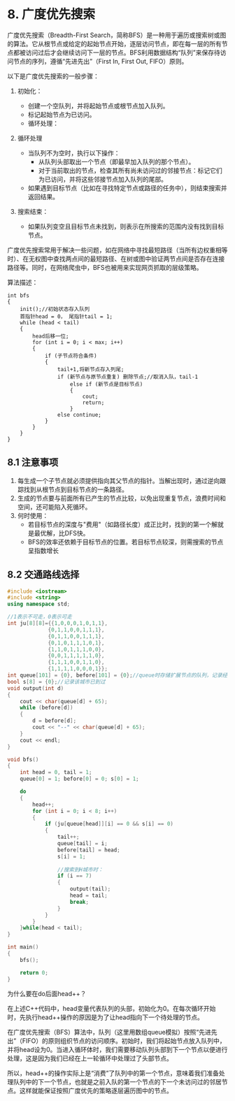 # 8. 广度优先搜索
广度优先搜索（Breadth-First Search，简称BFS）是一种用于遍历或搜索树或图的算法。它从根节点或给定的起始节点开始，逐层访问节点，即在每一层的所有节点都被访问过后才会继续访问下一层的节点。BFS利用数据结构“队列”来保存待访问节点的序列，遵循“先进先出”（First In, First Out, FIFO）原则。

以下是广度优先搜索的一般步骤：

1. 初始化：
   * 创建一个空队列，并将起始节点或根节点加入队列。
   * 标记起始节点为已访问。
   * 循环处理：

2. 循环处理
   * 当队列不为空时，执行以下操作：
        * 从队列头部取出一个节点（即最早加入队列的那个节点）。
        * 对于当前取出的节点，检查其所有尚未访问过的邻接节点：标记它们为已访问，并将这些邻接节点加入队列的尾部。
    * 如果遇到目标节点（比如在寻找特定节点或路径的任务中），则结束搜索并返回结果。
3. 搜索结束：
    * 如果队列变空且目标节点未找到，则表示在所搜索的范围内没有找到目标节点。

广度优先搜索常用于解决一些问题，如在网络中寻找最短路径（当所有边权重相等时）、在无权图中查找两点间的最短路径、在树或图中验证两节点间是否存在连接路径等。同时，在网络爬虫中，BFS也被用来实现网页抓取的层级策略。

算法描述：
```
int bfs
{
    init();//初始状态存入队列
    首指针head = 0， 尾指针tail = 1;
    while (head < tail)
    {
        head后移一位;
        for (int i = 0; i < max; i++)
        {
            if (子节点符合条件)
            {
                tail+1,将新节点存入列尾;
                if (新节点与原节点重复) 删除节点;//取消入队，tail-1
                    else if (新节点是目标节点)
                    {
                        cout;
                        return;
                    }
                else continue;
            }
        }
    }
}
```
## 8.1 注意事项
1. 每生成一个子节点就必须提供指向其父节点的指针。当解出现时，通过逆向跟踪找到从根节点到目标节点的一条路径。
2. 生成的节点要与前面所有已产生的节点比较，以免出现重复节点，浪费时间和空间，还可能陷入死循环。
3. 何时使用：
   * 若目标节点的深度与"费用"（如路径长度）成正比时，找到的第一个解就是最优解，比DFS快。
   * BFS的效率还依赖于目标节点的位置。若目标节点较深，则需搜索的节点呈指数增长

## 8.2 交通路线选择
```c++
#include <iostream>
#include <string>
using namespace std;

//1表示不可走，0表示可走
int ju[8][8]={{1,0,0,0,1,0,1,1},
             {0,1,1,0,0,1,1,1},
             {0,1,1,0,0,1,1,1},
             {0,1,0,1,1,1,0,1},
             {1,1,0,1,1,1,0,0},
             {0,0,1,1,1,1,1,0},
             {1,1,1,0,0,1,1,0},
             {1,1,1,1,0,0,0,1}};
int queue[101] = {0}, before[101] = {0};//queue时存储扩展节点的队列，记录经过的城市；before记录前趋城市 
bool s[8] = {0};//记录该城市已到过
void output(int d)
{
    cout << char(queue[d] + 65);
    while (before[d])
    {
        d = before[d];
        cout << "--" << char(queue[d] + 65);
    }
    cout << endl;
}

void bfs()
{
    int head = 0, tail = 1;
    queue[0] = 1; before[0] = 0; s[0] = 1;

    do
    {
        head++;
        for (int i = 0; i < 8; i++)
        {
            if (ju[queue[head]][i] == 0 && s[i] == 0)
            {
                tail++;
                queue[tail] = i;
                before[tail] = head;
                s[i] = 1;
                
                //搜索到H城市时：
                if (i == 7) 
                {
                    output(tail);
                    head = tail;
                    break;
                }
            }
        }
    }while(head < tail);
}

int main()
{
    bfs();

    return 0;
}
```
为什么要在do后面head++？

在上述C++代码中，head变量代表队列的头部，初始化为0。在每次循环开始时，先执行head++操作的原因是为了让head指向下一个待处理的节点。

在广度优先搜索（BFS）算法中，队列（这里用数组queue模拟）按照“先进先出”（FIFO）的原则组织节点的访问顺序。初始时，我们将起始节点放入队列中，并将head设为0。当进入循环体时，我们需要移动队列头部到下一个节点以便进行处理，这是因为我们已经在上一轮循环中处理过了头部节点。

所以，head++的操作实际上是“消费”了队列中的第一个节点，意味着我们准备处理队列中的下一个节点，也就是之前入队的第一个节点的下一个未访问过的邻居节点。这样就能保证按照广度优先的策略逐层遍历图中的节点。